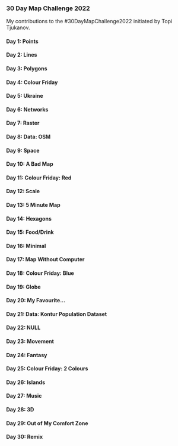 ### 30 Day Map Challenge 2022

My contributions to the #30DayMapChallenge2022 initiated by Topi Tjukanov.

#### Day 1: Points
#### Day 2: Lines
#### Day 3: Polygons
#### Day 4: Colour Friday
#### Day 5: Ukraine
#### Day 6: Networks
#### Day 7: Raster
#### Day 8: Data: OSM
#### Day 9: Space
#### Day 10: A Bad Map
#### Day 11: Colour Friday: Red
#### Day 12: Scale
#### Day 13: 5 Minute Map
#### Day 14: Hexagons
#### Day 15: Food/Drink
#### Day 16: Minimal
#### Day 17: Map Without Computer
#### Day 18: Colour Friday: Blue
#### Day 19: Globe
#### Day 20: My Favourite...
#### Day 21: Data: Kontur Population Dataset
#### Day 22: NULL
#### Day 23: Movement
#### Day 24: Fantasy
#### Day 25: Colour Friday: 2 Colours
#### Day 26: Islands
#### Day 27: Music
#### Day 28: 3D
#### Day 29: Out of My Comfort Zone
#### Day 30: Remix

